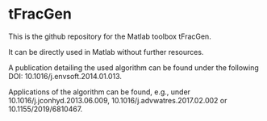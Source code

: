 # tFracGen

This is the github repository for the Matlab toolbox tFracGen.

It can be directly used in Matlab without further resources.

A publication detailing the used algorithm can be found under the following DOI: 10.1016/j.envsoft.2014.01.013.

Applications of the algorithm can be found, e.g., under 10.1016/j.jconhyd.2013.06.009, 10.1016/j.advwatres.2017.02.002 or 10.1155/2019/6810467.